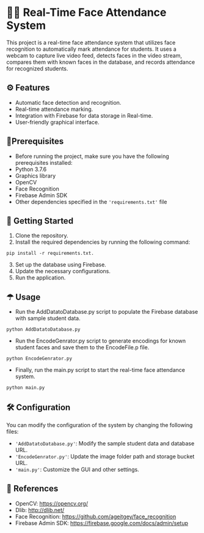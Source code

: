 ﻿# 👨‍🎓 Real-Time Face Attendance System

This project is a real-time face attendance system that utilizes face recognition to automatically mark attendance for students. It uses a webcam to capture live video feed, detects faces in the video stream, compares them with known faces in the database, and records attendance for recognized students. 

## ⚙ Features

- Automatic face detection and recognition.
- Real-time attendance marking.
- Integration with Firebase for data storage in Real-time.
- User-friendly graphical interface.

## 📑Prerequisites
- Before running the project, make sure you have the following prerequisites installed:
- Python 3.7.6
- Graphics library
- OpenCV
- Face Recognition
- Firebase Admin SDK
- Other dependencies specified in the `'requirements.txt'` file

## 🚀 Getting Started

1. Clone the repository.
2. Install the required dependencies by running the following command:
```
pip install -r requirements.txt.
```
3. Set up the database using Firebase.
4. Update the necessary configurations.
5. Run the application.


## ☂ Usage
- Run the AddDatatoDatabase.py script to populate the Firebase database with sample student data.
```
python AddDatatoDatabase.py
```
- Run the EncodeGenrator.py script to generate encodings for known student faces and save them to the EncodeFile.p file.
```
python EncodeGenrator.py
```
- Finally, run the main.py script to start the real-time face attendance system.
```
python main.py
```


## 🛠 Configuration
You can modify the configuration of the system by changing the following files:

- `'AddDatatoDatabase.py'`: Modify the sample student data and database URL.
- `'EncodeGenrator.py'`: Update the image folder path and storage bucket URL.
- `'main.py'`: Customize the GUI and other settings.

## 🔗 References
- OpenCV: https://opencv.org/
- Dlib: http://dlib.net/
- Face Recognition: https://github.com/ageitgey/face_recognition
- Firebase Admin SDK: https://firebase.google.com/docs/admin/setup

